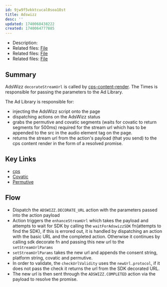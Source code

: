 ```yaml
---
id: 9jw9f5vkktcucal0soa18st
title: Adswizz
desc: ''
updated: 1740068438222
created: 1740064777885
---
```

- Description:  
- Related files: [File](/ncu-ad-manager/src/Modules/AdsWizz/AdsWizz.ts)
- Related files: [File](/ncu-ad-manager/src/Modules/AdsWizz/AdsWizz.test.ts)
- Related files: [File](/ncu-ad-manager/src/Modules/AdsWizz/Adswizz.actions.ts)

## Summary
AdsWizz `decorateStreamUrl` is called by [cps-content-render](../../../times/cps-content-render/packages/radio/src/pages/Live/LiveAudioPlayer.tsx). The Times is responsible for passing the parameters to the Ad Library. 

The Ad Library is responsible for: 
- injecting the AdsWizz script onto the page
- dispatching actions on the AdsWizz status
- grabs the permutive and covatic segments (waits for covatic to return segments for 500ms) required for the stream url which has to be appended to the src in the audio element tag on the page. 
- returns the stream url from the action's payload (that you send) to the cps content render in the form of a resolved promise.

## Key Links
- [cps](../../../times/cps-content-render/packages/radio/src/pages/Live/LiveAudioPlayer.tsx)
- [Covatic](/ncu-ad-manager/src/Modules/Covatic/Covatic.ts)
- [Permutive](/ncu-ad-manager/src/Modules/Permutive/Permutive.ts)

## Flow 
- Dispatch the `ADSWIZZ.DECORATE_URL` action with the parameters passed into the action payload
- Action triggers the `enhanceStreamUrl` which takes the payload and attempts to wait for SDK by calling the `waitForAdswizzSDK` fn(attempts to find the SDK), if this is errored out, it is handled by dispatching an action with the basic URL and the completed action. Otherwise it continues by calling sdk decorate fn and passing this new url to the `setStreamUrlParams` 
-  `setStreamUrlParams` takes the new url and appends the consent string, platform string, covatic and permutive. 
- In order to validate, the `checkUrlValidity` uses the `newUrl.protocol`, if it does not pass the check it returns the url from the SDK decorated URL. 
- The new url is then sent through the `ADSWIZZ.COMPLETED` action via the payload to resolve the promise.
